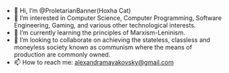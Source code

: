 - 👋 Hi, I’m @ProletarianBanner(Hoxha Cat)
- 👀 I’m interested in Computer Science, Computer Programming, Software Engineering, Gaming, and various other technological interests.
- 🌱 I’m currently learning the principles of Marxism-Leninism.
- 💞️ I’m looking to collaborate on achieving the stateless, classless and moneyless society known as communism where the means of production are commonly owned.
- 📫 How to reach me: alexandramayakovsky@gmail.com

<!---
ProletarianBanner/ProletarianBanner is a ✨ special ✨ repository because its `README.md` (this file) appears on your GitHub profile.
You can click the Preview link to take a look at your changes.
--->

